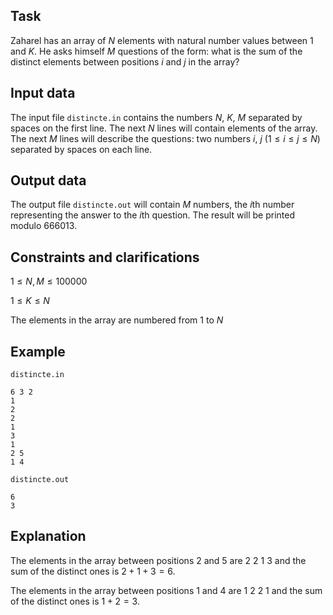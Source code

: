 ## Task

Zaharel has an array of $N$ elements with natural number values between $1$ and $K$. He asks himself $M$ questions of the form: what is the sum of the distinct elements between positions $i$ and $j$ in the array?

## Input data

The input file `distincte.in` contains the numbers $N$, $K$, $M$ separated by spaces on the first line. The next $N$ lines will contain elements of the array. The next $M$ lines will describe the questions: two numbers $i$, $j$ $(1 \leq i \leq j \leq N)$ separated by spaces on each line.

## Output data

The output file `distincte.out` will contain $M$ numbers, the $i$th number representing the answer to the $i$th question. The result will be printed modulo $666013$.

## Constraints and clarifications

$1 \leq N, M \leq 100000$

$1 \leq K \leq N$

The elements in the array are numbered from $1$ to $N$

## Example

`distincte.in` 
```
6 3 2 
1 
2 
2 
1 
3 
1 
2 5 
1 4 
```

`distincte.out`
```
6 
3 
```

## Explanation

The elements in the array between positions $2$ and $5$ are $2$ $2$ $1$ $3$ and the sum of the distinct ones is $2 + 1 + 3 = 6$. 

The elements in the array between positions $1$ and $4$ are $1$ $2$ $2$ $1$ and the sum of the distinct ones is $1 + 2 = 3$.